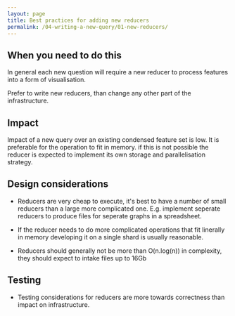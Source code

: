 ```yaml
---
layout: page
title: Best practices for adding new reducers
permalink: /04-writing-a-new-query/01-new-reducers/
---
```


## When you need to do this

In general each new question will require a new reducer to process features into a form of visualisation. 

Prefer to write new reducers, than change any other part of the infrastructure.

## Impact

Impact of a new query over an existing condensed feature set is low. It is preferable for the operation to fit in memory. if this is not possible the reducer is expected to implement its own storage and parallelisation strategy.

## Design considerations

 - Reducers are very cheap to execute, it's best to have a number of small reducers than a large more complicated one. E.g. implement seperate reducers to produce files for seperate graphs in a spreadsheet.
 
 - If the reducer needs to do more complicated operations that fit linerally in memory developing it on a single shard is usually reasonable. 
 
 - Reducers should generally not be more than O(n.log(n)) in complexity, they should expect to intake files up to 16Gb 
   
## Testing

 - Testing considerations for reducers are more towards correctness than impact on infrastructure.
